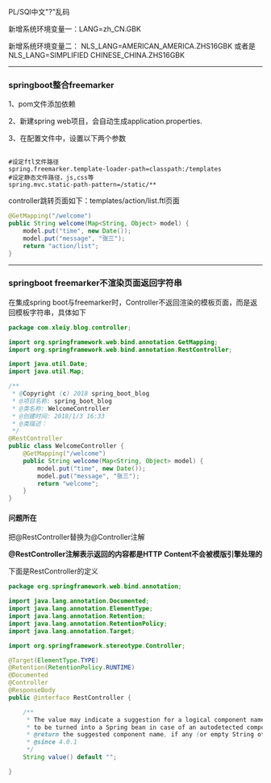 PL/SQl中文"?"乱码

新增系统环境变量一：LANG=zh_CN.GBK

新增系统环境变量二：
NLS_LANG=AMERICAN_AMERICA.ZHS16GBK 
或者是 
NLS_LANG=SIMPLIFIED CHINESE_CHINA.ZHS16GBK 

------

### springboot整合freemarker

1、pom文件添加依赖

2、新建spring web项目，会自动生成application.properties.

3、在配置文件中，设置以下两个参数

```properties

#设定ftl文件路径
spring.freemarker.template-loader-path=classpath:/templates
#设定静态文件路径，js,css等
spring.mvc.static-path-pattern=/static/**
```

controller跳转页面如下：templates/action/list.ftl页面 

```java
@GetMapping("/welcome")
public String welcome(Map<String, Object> model) {
    model.put("time", new Date());
    model.put("message", "张三");
    return "action/list";
}
```

------



### springboot freemarker不渲染页面返回字符串

在集成spring boot与freemarker时，Controller不返回渲染的模板页面，而是返回模板字符串，具体如下

```java
package com.xleiy.blog.controller;

import org.springframework.web.bind.annotation.GetMapping;
import org.springframework.web.bind.annotation.RestController;

import java.util.Date;
import java.util.Map;

/**
 * @Copyright (c) 2018 spring_boot_blog
 * @项目名称: spring_boot_blog
 * @类名称: WelcomeController
 * @创建时间: 2018/1/3 16:33
 * @类描述：
 */
@RestController
public class WelcomeController {
    @GetMapping("/welcome")
    public String welcome(Map<String, Object> model) {
        model.put("time", new Date());
        model.put("message", "张三");
        return "welcome";
    }
}

```



#### 问题所在

把@RestController替换为@Controller注解 

**@RestController注解表示返回的内容都是HTTP Content不会被模版引擎处理的** 

下面是RestController的定义

```java
package org.springframework.web.bind.annotation;

import java.lang.annotation.Documented;
import java.lang.annotation.ElementType;
import java.lang.annotation.Retention;
import java.lang.annotation.RetentionPolicy;
import java.lang.annotation.Target;

import org.springframework.stereotype.Controller;

@Target(ElementType.TYPE)
@Retention(RetentionPolicy.RUNTIME)
@Documented
@Controller
@ResponseBody
public @interface RestController {

	/**
	 * The value may indicate a suggestion for a logical component name,
	 * to be turned into a Spring bean in case of an autodetected component.
	 * @return the suggested component name, if any (or empty String otherwise)
	 * @since 4.0.1
	 */
	String value() default "";

}
```